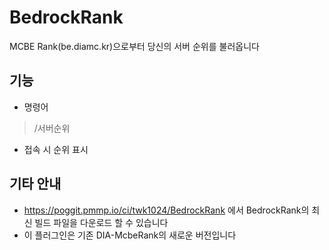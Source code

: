 # BedrockRank
MCBE Rank(be.diamc.kr)으로부터 당신의 서버 순위를 불러옵니다

## 기능

- 명령어
> /서버순위

- 접속 시 순위 표시


## 기타 안내

- https://poggit.pmmp.io/ci/twk1024/BedrockRank 에서 BedrockRank의 최신 빌드 파일을 다운로드 할 수 있습니다
- 이 플러그인은 기존 DIA-McbeRank의 새로운 버전입니다
